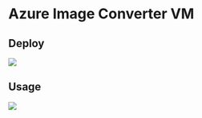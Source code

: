 # Azure Image Converter VM
## Deploy

<a href="https://portal.azure.com/#create/Microsoft.Template/uri/https%3A%2F%2Fraw.githubusercontent.com%2Fdariustehrani%2Fvmimage-2-azure%2Fmaster%2Farm%2Fazure-deploy.json" target="_blank">
    <img src="http://azuredeploy.net/deploybutton.png"/>
</a>

## Usage 
![](azureimagebuilder.gif)